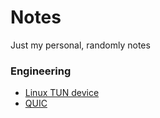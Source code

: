 # Notes

Just my personal, randomly notes

### Engineering

- [Linux TUN device](/engineering/linux-tun-device.md)
- [QUIC](/engineering/quic.md)
